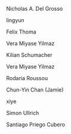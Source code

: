 
Nicholas A. Del Grosso

lingyun 

Felix Thoma 

Vera Miyase Yilmaz

Kilian Schumacher

Vera Miyase Yilmaz

Rodaria Roussou

Chun-Yin Chan (Jamie)

xiye

Simon Ullrich

Santiago Priego Cubero

